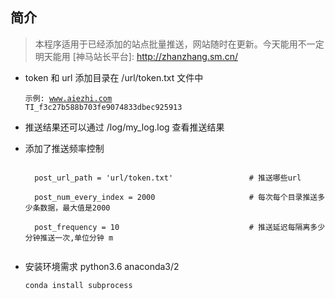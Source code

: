 ## 简介
>  本程序适用于已经添加的站点批量推送，网站随时在更新。今天能用不一定明天能用
   [神马站长平台]: http://zhanzhang.sm.cn/ 

* token 和 url 添加目录在 /url/token.txt 文件中 

  <code>示例: www.aiezhi.com TI_f3c27b588b703fe9074833dbec925913</code>

* 推送结果还可以通过 /log/my_log.log 查看推送结果 

* 添加了推送频率控制

  <code>
    post_url_path = 'url/token.txt'                 # 推送哪些url<br>
    post_num_every_index = 2000                     # 每次每个目录推送多少条数据，最大值是2000 <br>
    post_frequency = 10                             # 推送延迟每隔离多少分钟推送一次,单位分钟 m <br>
  </code>

* 安装环境需求 python3.6 anaconda3/2

    <code>conda install subprocess</code>
  